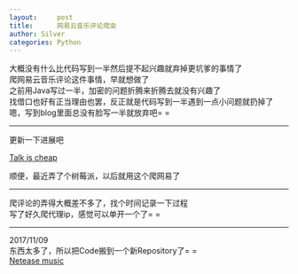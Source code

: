 ```yaml
---
layout:     post
title:      网易云音乐评论爬虫
author: Silver
categories: Python
---
```


大概没有什么比代码写到一半然后提不起兴趣就弃掉更坑爹的事情了  
爬网易云音乐评论这件事情，早就想做了  
之前用Java写过一半，加密的问题折腾来折腾去就没有兴趣了  
找借口也好有正当理由也罢，反正就是代码写到一半遇到一点小问题就扔掉了  
嗯，写到blog里面总没有脸写一半就放弃吧= =  

---
更新一下进展吧  

[Talk is cheap][1]  

顺便，最近弄了个树莓派，以后就用这个爬网易了  

---  
爬评论的弄得大概差不多了，找个时间记录一下过程  
写了好久爬代理ip，感觉可以单开一个了= =  

---  
2017/11/09  
东西太多了，所以把Code搬到一个新Repository了= =  
[Netease music][2]

[1]: https://github.com/SilverW0o0W/Python/tree/master/Code/netease-music  
[2]: https://github.com/SilverW0o0W/Netease-music

 